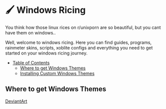 # 🖌️ Windows Ricing

You think how those linux rices on r/unixporn are so beautiful, but you cant have them on windows.. 

Well, welcome to windows ricing. Here you can find guides, programs, rainmeter skins, scripts, xoblite configs and everything you need to get started on your windows ricing journey.

- [Table of Contents](#table-of-contents)
  - [Where to get Windows Themes](#where-to-get-windows-themes)
  - [Installing Custom Windows Themes](#installing-themes)



















## Where to get Windows Themes
[DeviantArt](https://deviantart.com/)

